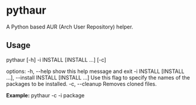 # pythaur
A Python based AUR (Arch User Repository) helper.

## Usage

pythaur [-h] -i INSTALL [INSTALL ...] [-c]

options:
  -h, --help            show this help message and exit
  -i INSTALL [INSTALL ...], --install INSTALL [INSTALL ...]
                        Use this flag to specify the names of the packages to
                        be installed.
  -c, --cleanup         Removes cloned files.

**Example:** pythaur -c -i package